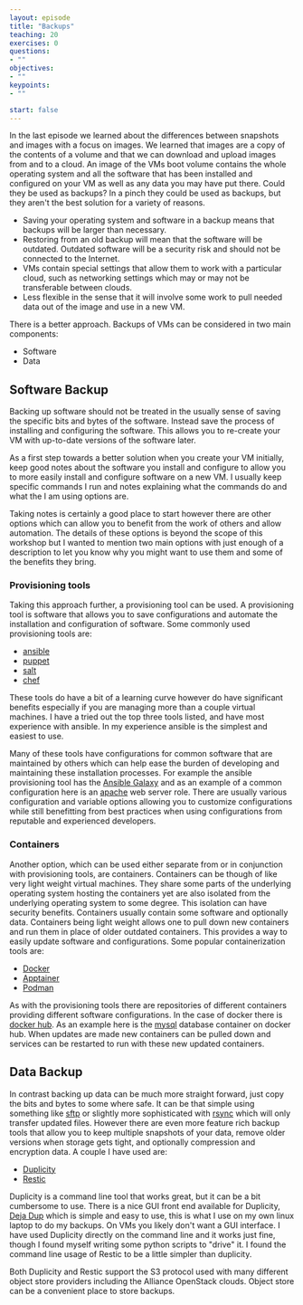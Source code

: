```yaml
---
layout: episode
title: "Backups"
teaching: 20
exercises: 0
questions:
- ""
objectives:
- ""
keypoints:
- ""

start: false
---
```


In the last episode we learned about the differences between snapshots and images with a focus on images. We learned that images are a copy of the contents of a volume and that we can download and upload images from and to a cloud. An image of the VMs boot volume contains the whole operating system and all the software that has been installed and configured on your VM as well as any data you may have put there. Could they be used as backups? In a pinch they could be used as backups, but they aren't the best solution for a variety of reasons.

* Saving your operating system and software in a backup means that backups will be larger than necessary.
* Restoring from an old backup will mean that the software will be outdated. Outdated software will be a security risk and should not be connected to the Internet.
* VMs contain special settings that allow them to work with a particular cloud, such as networking settings which may or may not be transferable between clouds.
* Less flexible in the sense that it will involve some work to pull needed data out of the image and use in a new VM.

There is a better approach. Backups of VMs can be considered in two main components:
* Software
* Data

## Software Backup
Backing up software should not be treated in the usually sense of saving the specific bits and bytes of the software. Instead save the process of installing and configuring the software. This allows you to re-create your VM with up-to-date versions of the software later.

As a first step towards a better solution when you create your VM initially, keep good notes about the software you install and configure to allow you to more easily install and configure software on a new VM. I usually keep specific commands I run and notes explaining what the commands do and what the I am using options are.

Taking notes is certainly a good place to start however there are other options which can allow you to benefit from the work of others and allow automation. The details of these options is beyond the scope of this workshop but I wanted to mention two main options with just enough of a description to let you know why you might want to use them and some of the benefits they bring.

### Provisioning tools
Taking this approach further, a provisioning tool can be used. A provisioning tool is software that allows you to save configurations and automate the installation and configuration of software. Some commonly used provisioning tools are:
* [ansible](https://docs.ansible.com/ansible/latest/index.html)
* [puppet](https://www.puppet.com/)
* [salt](https://docs.saltproject.io/en/latest/topics/index.html)
* [chef](https://www.chef.io/)

These tools do have a bit of a learning curve however do have significant benefits especially if you are managing more than a couple virtual machines. I have a tried out the top three tools listed, and have most experience with ansible. In my experience ansible is the simplest and easiest to use.

Many of these tools have configurations for common software that are maintained by others which can help ease the burden of developing and maintaining these installation processes. For example the ansible provisioning tool has the [Ansible Galaxy](https://galaxy.ansible.com/ui/) and as an example of a common configuration here is an [apache](https://galaxy.ansible.com/ui/standalone/roles/geerlingguy/apache/documentation/) web server role. There are usually various configuration and variable options allowing you to customize configurations while still benefitting from best practices when using configurations from reputable and experienced developers.

### Containers
Another option, which can be used either separate from or in conjunction with provisioning tools, are containers. Containers can be though of like very light weight virtual machines. They share some parts of the underlying operating system hosting the containers yet are also isolated from the underlying operating system to some degree. This isolation can have security benefits. Containers usually contain some software and optionally data. Containers being light weight allows one to pull down new containers and run them in place of older outdated containers. This provides a way to easily update software and configurations. Some popular containerization tools are:
* [Docker](https://docs.docker.com/get-started/docker-overview/)
* [Apptainer](https://apptainer.org/)
* [Podman](https://podman.io/)

As with the provisioning tools there are repositories of different containers providing different software configurations. In the case of docker there is [docker hub](https://hub.docker.com/). As an example here is the [mysql](https://hub.docker.com/_/mysql) database container on docker hub. When updates are made new containers can be pulled down and services can be restarted to run with these new updated containers.

## Data Backup
In contrast backing up data can be much more straight forward, just copy the bits and bytes to some where safe. It can be that simple using something like [sftp](https://en.wikipedia.org/wiki/SSH_File_Transfer_Protocol) or slightly more sophisticated with [rsync](https://en.wikipedia.org/wiki/Rsync) which will only transfer updated files. However there are even more feature rich backup tools that allow you to keep multiple snapshots of your data, remove older versions when storage gets tight, and optionally compression and encryption data. A couple I have used are:

* [Duplicity](https://duplicity.gitlab.io/)
* [Restic](https://restic.net/)

Duplicity is a command line tool that works great, but it can be a bit cumbersome to use. There is a nice GUI front end available for Duplicity, [Deja Dup](https://apps.gnome.org/en-GB/DejaDup/) which is simple and easy to use, this is what I use on my own linux laptop to do my backups. On VMs you likely don't want a GUI interface. I have used Duplicity directly on the command line and it works just fine, though I found myself writing some python scripts to "drive" it. I found the command line usage of Restic to be a little simpler than duplicity.

Both Duplicity and Restic support the S3 protocol used with many different object store providers including the Alliance OpenStack clouds. Object store can be a convenient place to store backups.

